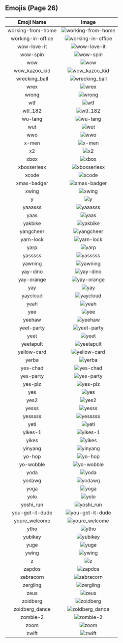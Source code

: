 
  ## Emojis (Page 26)
  |Emoji Name|Image|
  | :-: | :-: |
  |working-from-home| ![working-from-home](/emojis/denverdevs/working-from-home.png)|
  |working-in-office| ![working-in-office](/emojis/denverdevs/working-in-office.png)|
  |wow-love-it| ![wow-love-it](/emojis/denverdevs/wow-love-it.gif)|
  |wow-spin| ![wow-spin](/emojis/denverdevs/wow-spin.gif)|
  |wow| ![wow](/emojis/denverdevs/wow.jpg)|
  |wow_kazoo_kid| ![wow_kazoo_kid](/emojis/denverdevs/wow_kazoo_kid.gif)|
  |wrecking_ball| ![wrecking_ball](/emojis/denverdevs/wrecking_ball.gif)|
  |wrex| ![wrex](/emojis/denverdevs/wrex.png)|
  |wrong| ![wrong](/emojis/denverdevs/wrong.jpg)|
  |wtf| ![wtf](/emojis/denverdevs/wtf.png)|
  |wtf_182| ![wtf_182](/emojis/denverdevs/wtf_182.gif)|
  |wu-tang| ![wu-tang](/emojis/denverdevs/wu-tang.jpg)|
  |wut| ![wut](/emojis/denverdevs/wut.jpg)|
  |wwo| ![wwo](/emojis/denverdevs/wwo.png)|
  |x-men| ![x-men](/emojis/denverdevs/x-men.png)|
  |x2| ![x2](/emojis/denverdevs/x2.png)|
  |xbox| ![xbox](/emojis/denverdevs/xbox.png)|
  |xboxseriesx| ![xboxseriesx](/emojis/denverdevs/xboxseriesx.png)|
  |xcode| ![xcode](/emojis/denverdevs/xcode.png)|
  |xmas-badger| ![xmas-badger](/emojis/denverdevs/xmas-badger.gif)|
  |xwing| ![xwing](/emojis/denverdevs/xwing.png)|
  |y| ![y](/emojis/denverdevs/y.jpg)|
  |yaaasss| ![yaaasss](/emojis/denverdevs/yaaasss.png)|
  |yaas| ![yaas](/emojis/denverdevs/yaas.gif)|
  |yakbike| ![yakbike](/emojis/denverdevs/yakbike.jpg)|
  |yangcheer| ![yangcheer](/emojis/denverdevs/yangcheer.gif)|
  |yarn-lock| ![yarn-lock](/emojis/denverdevs/yarn-lock.png)|
  |yarp| ![yarp](/emojis/denverdevs/yarp.png)|
  |yasssss| ![yasssss](/emojis/denverdevs/yasssss.gif)|
  |yawning| ![yawning](/emojis/denverdevs/yawning.gif)|
  |yay-dino| ![yay-dino](/emojis/denverdevs/yay-dino.png)|
  |yay-orange| ![yay-orange](/emojis/denverdevs/yay-orange.gif)|
  |yay| ![yay](/emojis/denverdevs/yay.gif)|
  |yaycloud| ![yaycloud](/emojis/denverdevs/yaycloud.png)|
  |yeah| ![yeah](/emojis/denverdevs/yeah.png)|
  |yee| ![yee](/emojis/denverdevs/yee.png)|
  |yeehaw| ![yeehaw](/emojis/denverdevs/yeehaw.gif)|
  |yeet-party| ![yeet-party](/emojis/denverdevs/yeet-party.gif)|
  |yeet| ![yeet](/emojis/denverdevs/yeet.png)|
  |yeetapult| ![yeetapult](/emojis/denverdevs/yeetapult.gif)|
  |yellow-card| ![yellow-card](/emojis/denverdevs/yellow-card.png)|
  |yerba| ![yerba](/emojis/denverdevs/yerba.png)|
  |yes-chad| ![yes-chad](/emojis/denverdevs/yes-chad.png)|
  |yes-party| ![yes-party](/emojis/denverdevs/yes-party.gif)|
  |yes-plz| ![yes-plz](/emojis/denverdevs/yes-plz.png)|
  |yes| ![yes](/emojis/denverdevs/yes.gif)|
  |yes2| ![yes2](/emojis/denverdevs/yes2.gif)|
  |yesss| ![yesss](/emojis/denverdevs/yesss.gif)|
  |yesssss| ![yesssss](/emojis/denverdevs/yesssss.gif)|
  |yeti| ![yeti](/emojis/denverdevs/yeti.jpg)|
  |yikes-1| ![yikes-1](/emojis/denverdevs/yikes-1.png)|
  |yikes| ![yikes](/emojis/denverdevs/yikes.gif)|
  |yinyang| ![yinyang](/emojis/denverdevs/yinyang.jpg)|
  |yo-hop| ![yo-hop](/emojis/denverdevs/yo-hop.gif)|
  |yo-wobble| ![yo-wobble](/emojis/denverdevs/yo-wobble.gif)|
  |yoda| ![yoda](/emojis/denverdevs/yoda.gif)|
  |yodawg| ![yodawg](/emojis/denverdevs/yodawg.png)|
  |yoga| ![yoga](/emojis/denverdevs/yoga.gif)|
  |yolo| ![yolo](/emojis/denverdevs/yolo.jpg)|
  |yoshi_run| ![yoshi_run](/emojis/denverdevs/yoshi_run.gif)|
  |you-got-it-dude| ![you-got-it-dude](/emojis/denverdevs/you-got-it-dude.png)|
  |youre_welcome| ![youre_welcome](/emojis/denverdevs/youre_welcome.png)|
  |ytho| ![ytho](/emojis/denverdevs/ytho.png)|
  |yubikey| ![yubikey](/emojis/denverdevs/yubikey.png)|
  |yuge| ![yuge](/emojis/denverdevs/yuge.png)|
  |ywing| ![ywing](/emojis/denverdevs/ywing.png)|
  |z| ![z](/emojis/denverdevs/z.jpg)|
  |zapdos| ![zapdos](/emojis/denverdevs/zapdos.gif)|
  |zebracorn| ![zebracorn](/emojis/denverdevs/zebracorn.png)|
  |zergling| ![zergling](/emojis/denverdevs/zergling.png)|
  |zeus| ![zeus](/emojis/denverdevs/zeus.png)|
  |zoidberg| ![zoidberg](/emojis/denverdevs/zoidberg.gif)|
  |zoidberg_dance| ![zoidberg_dance](/emojis/denverdevs/zoidberg_dance.gif)|
  |zombie-2| ![zombie-2](/emojis/denverdevs/zombie-2.gif)|
  |zoom| ![zoom](/emojis/denverdevs/zoom.png)|
  |zwift| ![zwift](/emojis/denverdevs/zwift.png)|
  